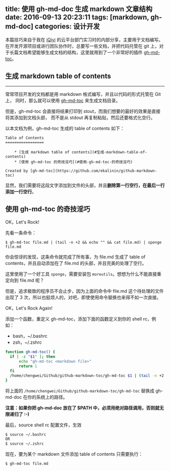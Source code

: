 title: 使用 gh-md-doc 生成 markdown 文章结构
date: 2016-09-13 20:23:11
tags: [markdown, gh-md-doc]
categories: 设计开发
---

本篇技巧来自于我在 [iQiyi](http://www.iqiyi.com) 的云平台部门实习时的内部分享，主要用于文档编写。
在开发开源项目或进行团队协作时，总要写一些文档，并把代码托管在 git 上，对于长篇文档希望能够生成文档的结构，这里就用到了一个非常好的插件 [gh-md-toc](https://github.com/ekalinin/github-markdown-toc)。

<!-- more -->

## 生成 markdown table of contents
---

常常项目开发的文档都是用 markdown 格式编写，并且以代码的形式托管在 Git 上，
同时，那么就可以使用 [gh-md-toc](https://github.com/ekalinin/github-markdown-toc)
来生成文档目录。

但是，gh-md-toc 会直接将结果打印到 stout，而我们想要的最好的效果是直接将其添加到文档头部，
而不是从 stdout 再复制粘贴，然后还要格式化空行。

以本文档为例，gh-md-toc 生成的 table of contents 如下：

```
Table of Contents
=================

    * [生成 markdown table of contents](#生成-markdown-table-of-contents)
    * [使用 gh-md-toc 的奇技淫巧](#使用-gh-md-toc-的奇技淫巧)

Created by [gh-md-toc](https://github.com/ekalinin/github-markdown-toc)
```

显然，我们需要将这段文字添加到文件的头部，并且**删除第一行空行，在最后一行添加一行空行**。

## 使用 gh-md-toc 的奇技淫巧

OK，Let's Rock!

先看一条命令：

```
$ gh-md-toc file.md | (tail -n +2 && echo "" && cat file.md) | sponge file.md
```

你会惊讶的发现，这条命令就完成了所有事，为 file.md 生成了 table of
contents，并且自动添加在了 file.md 的头部，并且完美的处理了空行。

这里使用了一个好工具 `sponge`，需要安装包 `moreutils`。想想为什么不能直接重定向到 file.md 呢？

但是，追求极致的程序员不会止步，因为上面的命令中 file.md 这个待处理的文件出现了
3 次，所以也挺烦人的，对吧，即使使用命令替换也来得不如一次直接。

OK，Let's Rock Again!

添加一个函数，重定义 gh-md-toc，添加下面的函数定义到你的 shell rc，例如：

  - bash，~/.bashrc
  - zsh，~/.zshrc

```bash
function gh-md-toc() {
  if [ -z "$1" ]; then
      echo "gh-md-toc <markdown file>"
      return 1
  fi
  /home/chengwei/Github/github-markdown-toc/gh-md-toc $1 | (tail -n +2 && echo "" && cat $1) | sponge $1
}
```

将上面的 `/home/chengwei/Github/github-markdown-toc/gh-md-toc` 替换成 gh-md-doc
在你的系统上的路径。

**注意：如果你把 gh-md-doc 放在了 $PATH 中，必须用绝对路径调用，否则就无限递归了 :-)**

最后，source shell rc 配置文件，生效

```bash
$ source ~/.bashrc
OR
$ source ~/.zshrc
```

现在，要为某个 markdown 文件添加 table of contents 只需要执行：

```bash
$ gh-md-toc file.md
```

